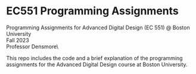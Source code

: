 # EC551 Programming Assignments
Programming Assignments for Advanced Digital Design (EC 551) @ Boston University\
Fall 2023\
Professor Densmore\


This repo includes the code and a brief explanation of the programming assignments for the Advanced Digital Design course at Boston University.
